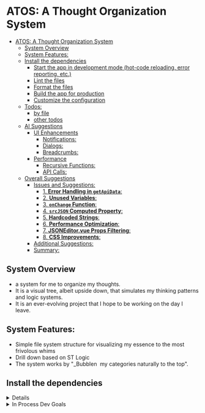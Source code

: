 # ATOS: A Thought Organization System
- [ATOS: A Thought Organization System](#atos-a-thought-organization-system)
  - [System Overview](#system-overview)
  - [System Features:](#system-features)
  - [Install the dependencies](#install-the-dependencies)
    - [Start the app in development mode (hot-code reloading, error reporting, etc.)](#start-the-app-in-development-mode-hot-code-reloading-error-reporting-etc)
    - [Lint the files](#lint-the-files)
    - [Format the files](#format-the-files)
    - [Build the app for production](#build-the-app-for-production)
    - [Customize the configuration](#customize-the-configuration)
  - [Todos:](#todos)
    - [by file](#by-file)
    - [other todos](#other-todos)
  - [AI Suggestions](#ai-suggestions)
    - [UI Enhancements](#ui-enhancements)
      - [Notifications:](#notifications)
      - [Dialogs:](#dialogs)
      - [Breadcrumbs:](#breadcrumbs)
    - [Performance](#performance)
      - [Recursive Functions:](#recursive-functions)
      - [API Calls:](#api-calls)
  - [Overall Suggestions](#overall-suggestions)
    - [Issues and Suggestions:](#issues-and-suggestions)
      - [1. **Error Handling in `getApiData`**:](#1-error-handling-in-getapidata)
      - [2. **Unused Variables**:](#2-unused-variables)
      - [3. **`onChange` Function**:](#3-onchange-function)
      - [4. **`srcJSON` Computed Property**:](#4-srcjson-computed-property)
      - [5. **Hardcoded Strings**:](#5-hardcoded-strings)
      - [6. **Performance Optimization**:](#6-performance-optimization)
      - [7. **JSONEditor.vue Props Filtering**:](#7-jsoneditorvue-props-filtering)
      - [8. **CSS Improvements**:](#8-css-improvements)
    - [Additional Suggestions:](#additional-suggestions)
    - [Summary:](#summary)

## System Overview

- a system for me to organize my thoughts.
- It is a visual tree, albeit upside down, that simulates my thinking patterns and logic systems.
- It is an ever-evolving project that I hope to be working on the day I leave.

## System Features:

- Simple file system structure for visualizing my essence to the most frivolous whims
- Drill down based on ST Logic
- The system works by "_Bubblen  my categories naturally to the top".


## Install the dependencies

<details>
  <summary>Details</summary>

```bash
yarn
# or
npm install
```

### Start the app in development mode (hot-code reloading, error reporting, etc.)

```bash
quasar dev
```

### Lint the files

```bash
yarn lint
# or
npm run lint
```

### Format the files

```bash
yarn format
# or
npm run format
```

### Build the app for production

```bash
quasar build
```

### Customize the configuration

See [Configuring quasar.config.js](https://v2.quasar.dev/quasar-cli-vite/quasar-config-js).


  </details>

  
<details>
  <summary> In Process Dev Goals</summary>
  
  ## Todos:
### by file
- NodeModelEditor.vue
  - [ ] assess the need for notification on page
  - [ ] Styling ( two column layout)
  - [ ] ***Save with ID***
   
- ApiViewer.vue
  - [ ] is the subscript operator, which you use to denote a child element of the current element (by name or index).

- thoughts.js (STORE)
  - [ ] Add error handling for actions like addNode, updateNodeById, and removeNodeById to handle edge cases (e.g., invalid IDs).


### other todos
- [ ] Add settings page for:
  - [ ] Save to local vs save to backend (file for now)
  - [ ] themes

## AI Suggestions
  
### UI Enhancements
- [ ] The ```queryBasics``` dialog is informative, but consider adding examples or a live preview for JSONPath queries.
- [ ] use the global dialog for ``` queryBasics```
  
#### Notifications:

- [ ] Notifications are used effectively, but consider adding more user feedback for actions like updateNodeById and removeNodeById.

#### Dialogs:

- [ ] Ensure dialogs are accessible and provide clear instructions to the user.
#### Breadcrumbs:

- [ ] The breadcrumbs in ThoughtsRoot.vue are functional, but clicking on a breadcrumb could collapse unrelated nodes. Ensure the behavior is intuitive.

### Performance
#### Recursive Functions:

 - [ ] Functions like getLabelPath, updateNodeById, and removeNodeById could be optimized for large trees by using iterative approaches or memoization.
#### API Calls:

- [ ] The getThoughts action fetches data from an API. Consider adding a debounce mechanism to prevent excessive calls.

## Overall Suggestions
- [ ] Add unit tests for critical functions like updateNodeById, removeNodeById, and getLabelPath.
Use TypeScript or JSDoc comments to define types for better maintainability.
- [ ] Ensure consistent error handling and logging across the codebase.
- [ ] Optimize recursive functions for better performance with large datasets.
- [ ] Improve form validation and reactivity in NodeModelEditor.vue.
 
- [ ] :star: ***Hardcoded Strings*** - Strings like "Loading..." and "Failed to fetch API data." are hardcoded. Use a localization library or constants for better maintainability  (e.g., vue-i18n). 
- [ ] Here is a review of the provided code:



### Issues and Suggestions:

#### 1. **Error Handling in `getApiData`**:
   - The `getApiData` function does not handle errors from `thoughtStore.getThoughts(url)`. If the API call fails, the user won't receive feedback.
   - **Suggestion**: Add error handling to display meaningful messages to the user.

   ```javascript
   const getApiData = async (url) => {
     const barRef = bar.value;
     barRef.start();
     try {
       await thoughtStore.getThoughts(url);
     } catch (err) {
       console.error('Error fetching API data:', err);
       thoughtStore.error.value = 'Failed to fetch API data.';
     } finally {
       barRef.stop();
     }
   };
   ```

---

#### 2. **Unused Variables**:
   - The `queryBasics` variable is used for the dialog but is not toggled properly in the code.
   - **Suggestion**: Ensure `queryBasics` is toggled correctly when the help button is clicked.

   ```javascript
   const queryBasics = ref(false);

   const toggleQueryBasics = () => {
     queryBasics.value = !queryBasics.value;
   };
   ```

   Update the button's `@click` handler:
   ```html
   <q-btn icon="question_mark" @click="toggleQueryBasics" />
   ```

---

#### 3. **`onChange` Function**:
   - The `onChange` function uses `this.content`, which is not defined in the `script setup` context.
   - **Suggestion**: Remove `this.content` or replace it with a reactive variable.

   ```javascript
   const onChange = (content) => {
     console.log('onChange', content);
     // Handle content changes here
   };
   ```

---

#### 4. **`srcJSON` Computed Property**:
   - The `srcJSON` computed property uses `Object.assign` unnecessarily.
   - **Suggestion**: Simplify the computed property.

   ```javascript
   const srcJSON = computed(() => ({ text: thoughtStore.strThoughts }));
   ```

---

#### 5. **Hardcoded Strings**:
   - Strings like `"Loading..."` and `"Failed to fetch API data."` are hardcoded.
   - **Suggestion**: Use a localization library or constants for better maintainability.

---

#### 6. **Performance Optimization**:
   - The `watch` on `thoughtStore.currentUrl` triggers `getApiData` on every change. If the API call is expensive, this could lead to performance issues.
   - **Suggestion**: Debounce the API call or add a condition to prevent unnecessary calls.

---

#### 7. **JSONEditor.vue Props Filtering**:
   - The `filterProps` function is unnecessarily complex.
   - **Suggestion**: Simplify the filtering logic.

   ```javascript
   function filterProps(props, prevProps) {
     return Object.fromEntries(
       Object.entries(props).filter(([key, value]) => 
         supportedPropNamesSet.has(key) && value !== prevProps[key]
       )
     );
   }
   ```

---

#### 8. **CSS Improvements**:
   - The `pre` styles in ApiViewer.vue could use a more modern approach for responsiveness.
   - **Suggestion**: Use `max-height` and `overflow-y: auto` for better scrolling behavior.

   ```css
   pre {
     background-color: #f4f4f4;
     padding: 10px;
     border: 1px solid #ddd;
     border-radius: 5px;
     max-height: 300px;
     overflow-y: auto;
   }
   ```

---

### Additional Suggestions:
1. **Validation for `queryPath`**:
   - Add validation to ensure the `queryPath` input is a valid JSONPath expression before querying.

2. **Unit Tests**:
   - Add unit tests for critical functions like `getApiData` and `queryJSONPath` to ensure reliability.

3. **Accessibility**:
   - Ensure all interactive elements (e.g., buttons, toggles) are accessible with proper ARIA attributes.

---

### Summary:
The code is well-written and functional but could benefit from improved error handling, performance optimizations, and minor refactoring for clarity and maintainability.
</details>

